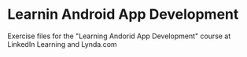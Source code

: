 # Learnin Android App Development
Exercise files for the "Learning Andorid App Development" course at LinkedIn Learning and Lynda.com 
